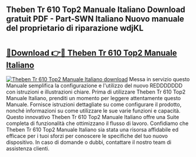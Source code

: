 ## Theben Tr 610 Top2 Manuale Italiano Download gratuit PDF - Part-SWN Italiano Nuovo manuale del proprietario di riparazione wdjKL

# <h2><a href="http://dffk0f.blite.top/?on=Theben+Tr+610+Top2+Manuale+Italiano">🔗Download 👉🔴 Theben Tr 610 Top2 Manuale Italiano</a></h2>

[![Theben Tr 610 Top2 Manuale Italiano download](https://i.imgur.com/lujVjoI.png)](http://dffk0f.blite.top/?on=Theben+Tr+610+Top2+Manuale+Italiano)
Messa in servizio questo Manuale semplifica la configurazione e l'utilizzo del nuovo REDDDDDDD con istruzioni e illustrazioni chiare. Prima di utilizzare Theben Tr 610 Top2 Manuale Italiano, prenditi un momento per leggere attentamente questo Manuale. Fornisce istruzioni dettagliate su come configurare il prodotto, nonché informazioni su come utilizzare le sue varie funzioni e capacità. Questo innovativo Theben Tr 610 Top2 Manuale Italiano offre una Suite completa di funzionalità che ottimizzano il flusso di lavoro. Confidiamo che Theben Tr 610 Top2 Manuale Italiano sia stata una risorsa affidabile ed efficace per i tuoi sforzi per conoscere le specifiche del tuo nuovo dispositivo. In caso di domande o dubbi, contattare il nostro team di assistenza clienti.

